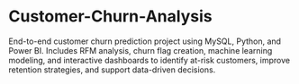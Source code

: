 # Customer-Churn-Analysis
End-to-end customer churn prediction project using MySQL, Python, and Power BI. Includes RFM analysis, churn flag creation, machine learning modeling, and interactive dashboards to identify at-risk customers, improve retention strategies, and support data-driven decisions.
